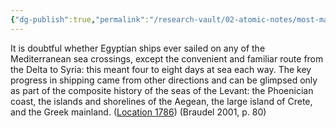 ```yaml
---
{"dg-publish":true,"permalink":"/research-vault/02-atomic-notes/most-maritime-innovation-was-driven-by-levantine-merchants/"}
---
```


It is doubtful whether Egyptian ships ever sailed on any of the Mediterranean sea crossings, except the convenient and familiar route from the Delta to Syria: this meant four to eight days at sea each way. The key progress in shipping came from other directions and can be glimpsed only as part of the composite history of the seas of the Levant: the Phoenician coast, the islands and shorelines of the Aegean, the large island of Crete, and the Greek mainland. ([Location 1786](https://readwise.io/to_kindle?action=open&asin=B004FEFSCC&location=1786)) (Braudel 2001, p. 80)